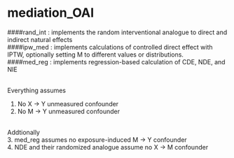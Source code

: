 # mediation_OAI

####rand_int : implements the random interventional analogue to direct and indirect natural effects <br>
####ipw_med : implements calculations of controlled direct effect with IPTW, optionally setting M to different values or distributions. <br>
####med_reg : implements regression-based calculation of CDE, NDE, and NIE<br><br>

Everything assumes <br>
1. No X -> Y unmeasured confounder <br>
2. No M -> Y unmeasured confounder <br><br>

Addtionally<br>
3. med_reg assumes no exposure-induced M -> Y confounder <br>
4. NDE and their randomized analogue assume no X -> M confounder <br>
